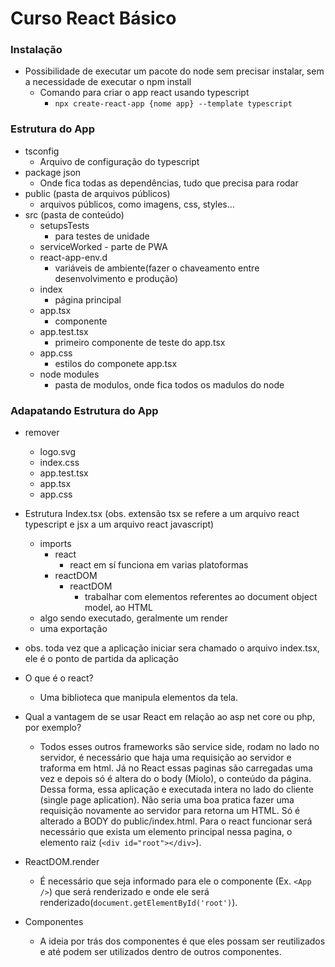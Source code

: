 # Curso React Básico

### Instalação
- Possibilidade de executar um pacote do node sem precisar instalar, sem a necessidade de executar o npm install
    - Comando para criar o app react usando typescript
        - ```npx create-react-app {nome app} --template typescript```

### Estrutura do App 
- tsconfig
    - Arquivo de configuração do typescript
- package json
    - Onde fica todas as dependências, tudo que precisa para rodar 
- public (pasta de arquivos públicos)
    - arquivos públicos, como imagens, css, styles... 
- src (pasta de conteúdo)
    - setupsTests
        - para testes de unidade 
    - serviceWorked
            - parte de PWA 
    - react-app-env.d
        - variáveis de ambiente(fazer o chaveamento entre desenvolvimento e produção)
    - index 
        - página principal  
    - app.tsx
        - componente
    - app.test.tsx
        - primeiro componente de teste do app.tsx
    - app.css 
        - estilos do componete app.tsx
    - node modules
        - pasta de modulos, onde fica todos os madulos do node 
### Adapatando Estrutura do App 
- remover 
    - logo.svg
    - index.css
    - app.test.tsx
    - app.tsx
    - app.css
- Estrutura Index.tsx (obs. extensão tsx se refere a um arquivo react typescript e jsx a um arquivo react javascript)
    - imports
        - react
            - react em sí funciona em varias platoformas 
        - reactDOM
            - reactDOM 
                - trabalhar com elementos referentes ao document object model, ao HTML
    - algo sendo executado, geralmente um render 
    - uma exportação 
- obs. toda vez que a aplicação iniciar sera chamado o arquivo index.tsx, ele é o ponto de partida da aplicação 
- O que é o react? 
    - Uma biblioteca que manipula elementos da tela. 
- Qual a vantagem de se usar React em relação ao asp net core ou php, por exemplo? 
    - Todos esses outros frameworks são service side, rodam no lado no servidor, é necessário que haja uma requisição ao servidor e traforma em html. Já no React essas paginas são carregadas uma vez e depois só é altera do o body (Miolo), o conteúdo da página. Dessa forma, essa aplicação e executada intera no lado do cliente (single page aplication). Não seria uma boa pratica fazer uma requisição novamente ao servidor para retorna um HTML. Só é alterado a BODY do public/index.html. Para o react funcionar será necessário que exista um elemento principal nessa pagina, o elemento raiz (```<div id="root"></div>```).

- ReactDOM.render
    - É necessário que seja informado para ele o componente (Ex. ```<App />```) que será renderizado e onde ele será renderizado(```document.getElementById('root')```).
- Componentes 
    - A ideia por trás dos componentes é que eles possam ser reutilizados e até podem ser utilizados dentro de outros componentes.  